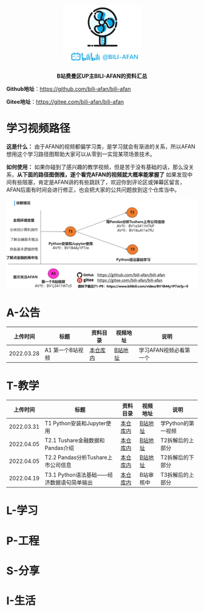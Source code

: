 <h1 align="center">
   <img src="./pics/logo.png" height="150">
    <br>
</h1>

<p align="center">
    <strong>B站费曼区UP主BILI-AFAN的资料汇总</strong>
</p>

**Github地址**：https://github.com/bili-afan/bili-afan

**Gitee地址**：https://gitee.com/bili-afan/bili-afan

# 学习视频路径

**这是什么：** 由于AFAN的视频都偏学习类，是学习就会有渐进的关系，所以AFAN想用这个学习路径图帮助大家可以从零到一实现某项场景技术。

**如何使用：** 如果你碰到了感兴趣的教学视频，但是苦于没有基础的话，那么没关系，**从下面的路径图倒推，逐个看完AFAN的视频就大概率能掌握了** 如果发现中间有些阻塞，肯定是AFAN讲的有些跳跃了，欢迎你到评论区或弹幕区留言，AFAN后面有时间会进行修正，也会把大家的公共问题放到这个仓库当中。

![](./pics/视频关系.png)

# A-公告

| 上传时间   | 标题             | 资料目录                                  | 视频地址                                               | 说明                   |
| ---------- | ---------------- | ----------------------------------------- | ------------------------------------------------------ | ---------------------- |
| 2022.03.28 | A1 第一个B站视频 | [本仓库内](Announcement/A1-第一个B站视频) | [B站地址](https://www.bilibili.com/video/BV1j3411W7z5) | 学习AFAN视频必看第一个 |

# T-教学

| 上传时间   | 标题                             | 资料目录                                                  | 视频地址                                               | 说明               |
| ---------- | -------------------------------- | --------------------------------------------------------- | ------------------------------------------------------ | ------------------ |
| 2022.03.31 | T1 Python安装和Jupyter使用       | [本仓库内](./Teaching/T1-Python安装和Jupyter使用)         | [B站地址](https://www.bilibili.com/video/BV1B44y1P7Je) | 学Python的第一视频 |
| 2022.04.05 | T2.1 Tushare金融数据和Pandas介绍 | [本仓库内](./Teaching/T2-用Pandas分析Tushare上市公司信息) | [B站地址](https://www.bilibili.com/video/bv1a3411H7kP) | T2拆解后的上部分   |
| 2022.04.05 | T2.2 Pandas分析Tushare上市公司信息 | [本仓库内](./Teaching/T2-用Pandas分析Tushare上市公司信息) | [B站地址](https://www.bilibili.com/video/BV16u411e7fU) | T2拆解后的下部分   |
| 2022.04.19 | T3.1 Python语法基础——经济数据语句简单输出 | [本仓库内](./Teaching/T3-Python语法基础——以经济数据报告为例) | B站审核中 | T3拆解后的上部分 |

# L-学习

# P-工程

# S-分享

# I-生活

